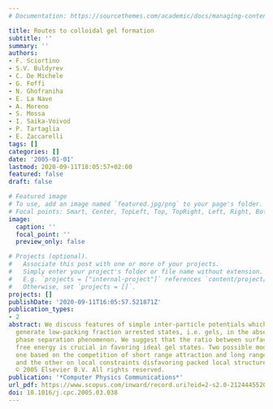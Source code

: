 ```yaml
---
# Documentation: https://sourcethemes.com/academic/docs/managing-content/

title: Routes to colloidal gel formation
subtitle: ''
summary: ''
authors:
- F. Sciortino
- S.V. Buldyrev
- C. De Michele
- G. Foffi
- N. Ghofraniha
- E. La Nave
- A. Moreno
- S. Mossa
- I. Saika-Voivod
- P. Tartaglia
- E. Zaccarelli
tags: []
categories: []
date: '2005-01-01'
lastmod: 2020-09-11T18:05:57+02:00
featured: false
draft: false

# Featured image
# To use, add an image named `featured.jpg/png` to your page's folder.
# Focal points: Smart, Center, TopLeft, Top, TopRight, Left, Right, BottomLeft, Bottom, BottomRight.
image:
  caption: ''
  focal_point: ''
  preview_only: false

# Projects (optional).
#   Associate this post with one or more of your projects.
#   Simply enter your project's folder or file name without extension.
#   E.g. `projects = ["internal-project"]` references `content/project/deep-learning/index.md`.
#   Otherwise, set `projects = []`.
projects: []
publishDate: '2020-09-11T16:05:57.521871Z'
publication_types:
- 2
abstract: We discuss features of simple inter-particle potentials which are able to
  generate low-packing fraction arrested states, i.e. gels, in the absence of a macroscopic
  phase separation phenomenon. We suggest that the ratio between surface and bulk
  free energy is crucial in favoring ideal gel states. Two possible models for gels,
  one based on the competition of short range attraction and long range repulsions
  and the other on local constraints disfavoring packed local structures are discussed.
  © 2005 Elsevier B.V. All rights reserved.
publication: '*Computer Physics Communications*'
url_pdf: https://www.scopus.com/inward/record.uri?eid=2-s2.0-21244455204&doi=10.1016%2fj.cpc.2005.03.038&partnerID=40&md5=d699794122be355deb086a27be81cb27
doi: 10.1016/j.cpc.2005.03.038
---
```

